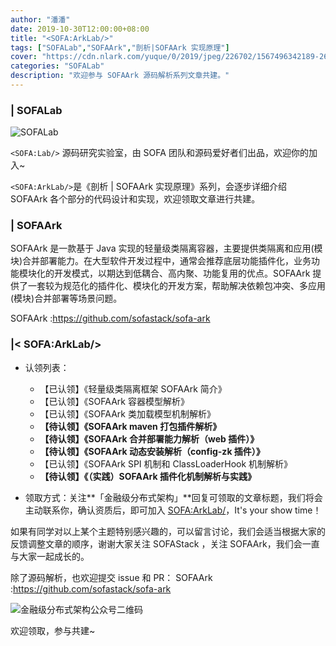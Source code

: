 ```yaml
---
author: "潘潘"
date: 2019-10-30T12:00:00+08:00
title: "<SOFA:ArkLab/>"
tags: ["SOFALab","SOFAArk","剖析|SOFAArk 实现原理"]
cover: "https://cdn.nlark.com/yuque/0/2019/jpeg/226702/1567496342189-26f60811-c007-45c8-83fd-df6080926f03.jpeg"
categories: "SOFALab"
description: "欢迎参与 SOFAArk 源码解析系列文章共建。"
---
```


### | SOFALab

![SOFALab](https://cdn.nlark.com/yuque/0/2019/jpeg/226702/1567496342189-26f60811-c007-45c8-83fd-df6080926f03.jpeg)

`<SOFA:Lab/>` 源码研究实验室，由 SOFA 团队和源码爱好者们出品，欢迎你的加入~

`<SOFA:ArkLab/>`是《剖析 | SOFAArk 实现原理》系列，会逐步详细介绍 SOFAArk 各个部分的代码设计和实现，欢迎领取文章进行共建。

### | SOFAArk

SOFAArk 是一款基于 Java 实现的轻量级类隔离容器，主要提供类隔离和应用(模块)合并部署能力。在大型软件开发过程中，通常会推荐底层功能插件化，业务功能模块化的开发模式，以期达到低耦合、高内聚、功能复用的优点。SOFAArk 提供了一套较为规范化的插件化、模块化的开发方案，帮助解决依赖包冲突、多应用(模块)合并部署等场景问题。

SOFAArk :<https://github.com/sofastack/sofa-ark>

### |< SOFA:ArkLab/>

- 认领列表：
  - 【已认领】《轻量级类隔离框架 SOFAArk 简介》
  - 【已认领】《SOFAArk 容器模型解析》
  - 【已认领】《SOFAArk 类加载模型机制解析》
  - **【待认领】《SOFAArk maven 打包插件解析》**
  - **【待认领】《SOFAArk 合并部署能力解析（web 插件）》**
  - **【待认领】《SOFAArk 动态安装解析（config-zk 插件）》**
  - 【已认领】《SOFAArk SPI 机制和 ClassLoaderHook 机制解析》
  - **【待认领】《（实践）SOFAArk 插件化机制解析与实践》**

- 领取方式：关注**「金融级分布式架构」**回复可领取的文章标题，我们将会主动联系你，确认资质后，即可加入 <SOFA:ArkLab/>，It's your show time！

如果有同学对以上某个主题特别感兴趣的，可以留言讨论，我们会适当根据大家的反馈调整文章的顺序，谢谢大家关注 SOFAStack ，关注 SOFAArk，我们会一直与大家一起成长的。

除了源码解析，也欢迎提交 issue 和 PR：
SOFAArk :<https://github.com/sofastack/sofa-ark>

![金融级分布式架构公众号二维码](https://gw.alipayobjects.com/mdn/sofastack/afts/img/A*LVCnR6KtEfEAAAAAAAAAAABjARQnAQ)

欢迎领取，参与共建~